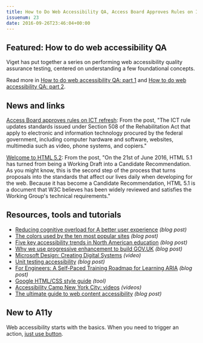```yaml
---
title: How to Do Web Accessibility QA, Access Board Approves Rules on ICT Refresh, Why We Use Progressive Enhancement and More
issuenum: 23
date: 2016-09-26T23:46:04+00:00
---
```


## Featured: How to do web accessibility QA

Viget has put together a series on performing web accessibility quality assurance testing, centered on understanding a few foundational concepts.

Read more in [How to do web accessibility QA: part 1](https://www.viget.com/articles/how-to-do-web-accessibility-qa-part-1) and [How to do web accessibility QA: part 2](https://www.viget.com/articles/how-to-do-web-accessibility-qa-part-2).

## News and links

[Access Board approves rules on ICT refresh](https://www.access-board.gov/news/1824-access-board-approves-rules-on-ict-refresh-and-medical-diagnostic-equipment): From the post, "The ICT rule updates standards issued under Section 508 of the Rehabilitation Act that apply to electronic and information technology procured by the federal government, including computer hardware and software, websites, multimedia such as video, phone systems, and copiers."

[Welcome to HTML 5.2](http://developer.telerik.com/featured/welcome-to-html-5-2/): From the post, "On the 21st of June 2016, HTML 5.1 has turned from being a Working Draft into a Candidate Recommendation. As you might know, this is the second step of the process that turns proposals into the standards that affect our lives daily when developing for the web. Because it has become a Candidate Recommendation, HTML 5.1 is a document that W3C believes has been widely reviewed and satisfies the Working Group's technical requirements."

## Resources, tools and tutorials

* [Reducing cognitive overload for A better user experience](https://www.smashingmagazine.com/2016/09/reducing-cognitive-overload-for-a-better-user-experience/) _(blog post)_
* [The colors used by the ten most popular sites](http://paulhebertdesigns.com/web_colors/) _(blog post)_
* [Five key accessibility trends in North American education](http://blog.blackboard.com/5-key-accessibility-trends-north-american-education/) _(blog post)_
* [Why we use progressive enhancement to build GOV.UK](https://gdstechnology.blog.gov.uk/2016/09/19/why-we-use-progressive-enhancement-to-build-gov-uk/) _(blog post)_
* [Microsoft Design: Creating Digital Systems](https://www.youtube.com/watch?v=H9j1qKRaIMw) _(video)_
* [Unit testing accessibility](https://dzone.com/articles/unit-testing-accessibility) _(blog post)_
* [For Engineers: A Self-Paced Training Roadmap for Learning ARIA](https://www.linkedin.com/pulse/engineers-self-paced-training-roadmap-learning-aria-bryan-garaventa) _(blog post)_
* [Google HTML/CSS style guide](https://google.github.io/styleguide/htmlcssguide.xml) _(tool)_
* [Accessibility Camp New York City: videos](http://livestream.com/internetsociety/a11ynyc) _(videos)_
* [The ultimate guide to web content accessibility](http://blog.invisionapp.com/guide-web-content-accessibility/) _(blog post)_

## New to A11y

Web accessibility starts with the basics. When you need to trigger an action, [just use button](https://www.youtube.com/watch?v=CZGqnp06DnI).